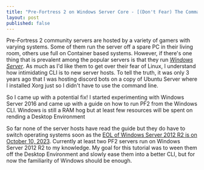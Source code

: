 ```yaml
---
title: "Pre-Fortress 2 on Windows Server Core - [(Don't Fear) The Command Line](https://www.youtube.com/watch?v=Dy4HA3vUv2c)"
layout: post
published: false
---
```


Pre-Fortress 2 community servers are hosted by a variety of gamers with varying systems. Some of them run the server off a spare PC in their living room, others use full on Container based systems. However, if there's one thing that is prevalent among the popular servers is that they run *[Windows Server](https://www.youtube.com/watch?v=Oc7Cin_87H4)*. As much as I'd like them to get over their fear of Linux, I understand how intimidating CLI is to new server hosts. To tell the truth, it was only 3 years ago that I was hosting discord bots on a copy of Ubuntu Server where I installed Xorg just so I didn't have to use the command line. 

So I came up with a potential fix! I started experimenting with Windows Server 2016 and came up with a guide on how to run PF2 from the Windows CLI. Windows is still a RAM hog but at least few resources will be spent on rending a Desktop Environment


So far none of the server hosts have read the guide but they do have to switch operating systems soon as the [EOL of Windows Server 2012 R2 is on October 10, 2023](https://learn.microsoft.com/en-us/lifecycle/announcements/windows-server-2012-r2-end-of-support). Currently at least two PF2 servers run on Windows Server 2012 R2 to my knowledge. My goal for this tutorial was to ween them off the Desktop Environment and slowly ease them into a better CLI, but for now the familiarity of Windows should be enough.